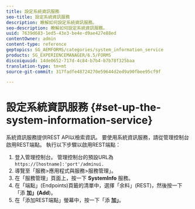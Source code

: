 ```yaml
---
title: 設定系統資訊服務
seo-title: 設定系統資訊服務
description: 瞭解如何設定系統資訊服務。
seo-description: 瞭解如何設定系統資訊服務。
uuid: 7639d683-1ed5-43e3-be4e-d9ae427e88ed
contentOwner: admin
content-type: reference
geptopics: SG_AEMFORMS/categories/system_information_service
products: SG_EXPERIENCEMANAGER/6.5/FORMS
discoiquuid: 14de0652-717d-4c84-b7b4-b7b78f325baa
translation-type: tm+mt
source-git-commit: 317fadfe48724270e59644d2ed9a90fbee95cf9f

---
```



# 設定系統資訊服務 {#set-up-the-system-information-service}

系統資訊服務提供REST API以檢索資訊。 要使用系統資訊服務，請從管理控制台啟用REST端點。 執行以下步驟以啟用REST端點：

1. 登入管理控制台。 管理控制台的預設URL為 `https://[hostname]:'port'/adminui.`
1. 導覽至「服務>應用程式與服務>服務管理」。
1. 在「服務管理」頁面上，按一下 **SystemInfo** 服務。
1. 在「端點」(Endpoints)頁籤的清單中，選擇「余料」(REST)，然後按一下「添 **加」(Add**)。
1. 在「添加REST端點」螢幕中，按一下「添 **加」**。

